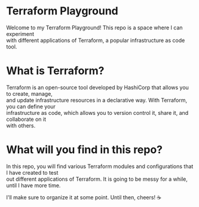 # Terraform Playground  
  
Welcome to my Terraform Playground! This repo is a space where I can experiment  
with different applications of Terraform, a popular infrastructure as code tool.  
  
# What is Terraform?  
  
Terraform is an open-source tool developed by HashiCorp that allows you to create, manage,  
and update infrastructure resources in a declarative way. With Terraform, you can define your  
infrastructure as code, which allows you to version control it, share it, and collaborate on it  
with others.  
  
# What will you find in this repo?  
  
In this repo, you will find various Terraform modules and configurations that I have created to test  
out different applications of Terraform. It is going to be messy for a while, until I have more time.
  
I'll make sure to organize it at some point. Until then, cheers! ☕
